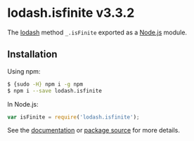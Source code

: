 # lodash.isfinite v3.3.2

The [lodash](https://lodash.com/) method `_.isFinite` exported as a [Node.js](https://nodejs.org/) module.

## Installation

Using npm:
```bash
$ {sudo -H} npm i -g npm
$ npm i --save lodash.isfinite
```

In Node.js:
```js
var isFinite = require('lodash.isfinite');
```

See the [documentation](https://lodash.com/docs#isFinite) or [package source](https://github.com/lodash/lodash/blob/3.3.2-npm-packages/lodash.isfinite) for more details.
